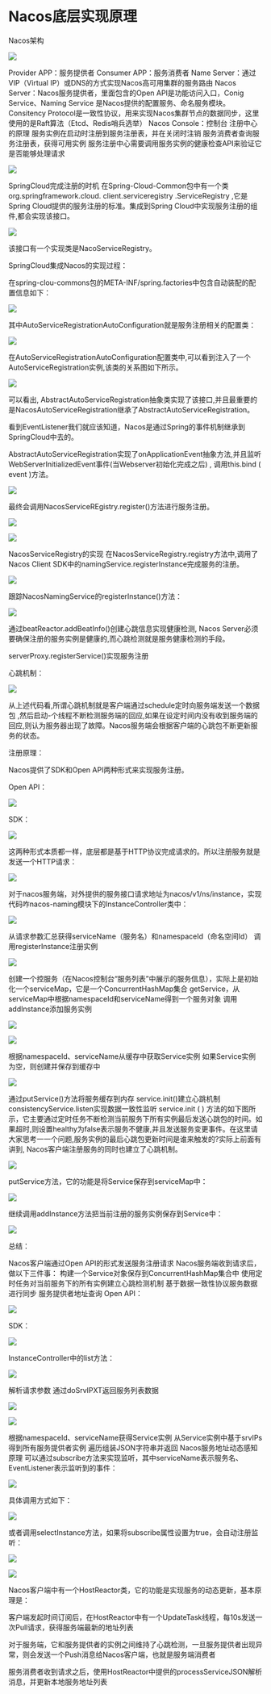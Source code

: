 # Nacos底层实现原理

Nacos架构

![](https://img-blog.csdnimg.cn/20200816092712442.png?x-oss-process=image/watermark,type_ZmFuZ3poZW5naGVpdGk,shadow_10,text_aHR0cHM6Ly9ibG9nLmNzZG4ubmV0L2NvbGRfX19wbGF5,size_16,color_FFFFFF,t_70#pic_center)

Provider APP：服务提供者
Consumer APP：服务消费者
Name Server：通过VIP（Virtual IP）或DNS的方式实现Nacos高可用集群的服务路由
Nacos Server：Nacos服务提供者，里面包含的Open API是功能访问入口，Conig Service、Naming Service 是Nacos提供的配置服务、命名服务模块。Consitency Protocol是一致性协议，用来实现Nacos集群节点的数据同步，这里使用的是Raft算法（Etcd、Redis哨兵选举）
Nacos Console：控制台
注册中心的原理
服务实例在启动时注册到服务注册表，并在关闭时注销
服务消费者查询服务注册表，获得可用实例
服务注册中心需要调用服务实例的健康检查API来验证它是否能够处理请求

![](https://img-blog.csdnimg.cn/20200816093158354.png?x-oss-process=image/watermark,type_ZmFuZ3poZW5naGVpdGk,shadow_10,text_aHR0cHM6Ly9ibG9nLmNzZG4ubmV0L2NvbGRfX19wbGF5,size_16,color_FFFFFF,t_70#pic_center)

SpringCloud完成注册的时机
在Spring-Cloud-Common包中有一个类org.springframework.cloud. client.serviceregistry .ServiceRegistry ,它是Spring Cloud提供的服务注册的标准。集成到Spring Cloud中实现服务注册的组件,都会实现该接口。

![](https://img-blog.csdnimg.cn/20200816094450734.png?x-oss-process=image/watermark,type_ZmFuZ3poZW5naGVpdGk,shadow_10,text_aHR0cHM6Ly9ibG9nLmNzZG4ubmV0L2NvbGRfX19wbGF5,size_16,color_FFFFFF,t_70#pic_center)

该接口有一个实现类是NacoServiceRegistry。

SpringCloud集成Nacos的实现过程：

在spring-clou-commons包的META-INF/spring.factories中包含自动装配的配置信息如下：

![](https://img-blog.csdnimg.cn/20200816094932474.png?x-oss-process=image/watermark,type_ZmFuZ3poZW5naGVpdGk,shadow_10,text_aHR0cHM6Ly9ibG9nLmNzZG4ubmV0L2NvbGRfX19wbGF5,size_16,color_FFFFFF,t_70#pic_center)

其中AutoServiceRegistrationAutoConfiguration就是服务注册相关的配置类：

![](https://img-blog.csdnimg.cn/20200816095431307.png?x-oss-process=image/watermark,type_ZmFuZ3poZW5naGVpdGk,shadow_10,text_aHR0cHM6Ly9ibG9nLmNzZG4ubmV0L2NvbGRfX19wbGF5,size_16,color_FFFFFF,t_70#pic_center)

在AutoServiceRegistrationAutoConfiguration配置类中,可以看到注入了一个AutoServiceRegistration实例,该类的关系图如下所示。

![](https://img-blog.csdnimg.cn/20200816095544614.png?x-oss-process=image/watermark,type_ZmFuZ3poZW5naGVpdGk,shadow_10,text_aHR0cHM6Ly9ibG9nLmNzZG4ubmV0L2NvbGRfX19wbGF5,size_16,color_FFFFFF,t_70#pic_center)


可以看出, AbstractAutoServiceRegistration抽象类实现了该接口,并且最重要的是NacosAutoServiceRegistration继承了AbstractAutoServiceRegistration。

看到EventListener我们就应该知道，Nacos是通过Spring的事件机制继承到SpringCloud中去的。

AbstractAutoServiceRegistration实现了onApplicationEvent抽象方法,并且监听WebServerInitializedEvent事件(当Webserver初始化完成之后) , 调用this.bind ( event )方法。

![](https://img-blog.csdnimg.cn/20200816095955360.png?x-oss-process=image/watermark,type_ZmFuZ3poZW5naGVpdGk,shadow_10,text_aHR0cHM6Ly9ibG9nLmNzZG4ubmV0L2NvbGRfX19wbGF5,size_16,color_FFFFFF,t_70#pic_center)


最终会调用NacosServiceREgistry.register()方法进行服务注册。

![](https://img-blog.csdnimg.cn/20200816100239373.png?x-oss-process=image/watermark,type_ZmFuZ3poZW5naGVpdGk,shadow_10,text_aHR0cHM6Ly9ibG9nLmNzZG4ubmV0L2NvbGRfX19wbGF5,size_16,color_FFFFFF,t_70#pic_center)

![](https://img-blog.csdnimg.cn/20200816100346167.png#pic_center)

NacosServiceRegistry的实现
在NacosServiceRegistry.registry方法中,调用了Nacos Client SDK中的namingService.registerInstance完成服务的注册。

![](https://img-blog.csdnimg.cn/20200816100815700.png?x-oss-process=image/watermark,type_ZmFuZ3poZW5naGVpdGk,shadow_10,text_aHR0cHM6Ly9ibG9nLmNzZG4ubmV0L2NvbGRfX19wbGF5,size_16,color_FFFFFF,t_70#pic_center)

跟踪NacosNamingService的registerInstance()方法：

![](https://img-blog.csdnimg.cn/20200816100950121.png?x-oss-process=image/watermark,type_ZmFuZ3poZW5naGVpdGk,shadow_10,text_aHR0cHM6Ly9ibG9nLmNzZG4ubmV0L2NvbGRfX19wbGF5,size_16,color_FFFFFF,t_70#pic_center)


通过beatReactor.addBeatInfo()创建心跳信息实现健康检测, Nacos Server必须要确保注册的服务实例是健康的,而心跳检测就是服务健康检测的手段。

serverProxy.registerService()实现服务注册

心跳机制：

![](https://img-blog.csdnimg.cn/2020081610281225.png?x-oss-process=image/watermark,type_ZmFuZ3poZW5naGVpdGk,shadow_10,text_aHR0cHM6Ly9ibG9nLmNzZG4ubmV0L2NvbGRfX19wbGF5,size_16,color_FFFFFF,t_70#pic_center)

从上述代码看,所谓心跳机制就是客户端通过schedule定时向服务端发送一个数据包 ,然后启动-个线程不断检测服务端的回应,如果在设定时间内没有收到服务端的回应,则认为服务器出现了故障。Nacos服务端会根据客户端的心跳包不断更新服务的状态。

注册原理：

Nacos提供了SDK和Open API两种形式来实现服务注册。

Open API：

![](https://img-blog.csdnimg.cn/20200816103125656.png#pic_center)

SDK：

![](https://img-blog.csdnimg.cn/2020081610314147.png#pic_center)

这两种形式本质都一样，底层都是基于HTTP协议完成请求的。所以注册服务就是发送一个HTTP请求：

![](https://img-blog.csdnimg.cn/2020081610325665.png?x-oss-process=image/watermark,type_ZmFuZ3poZW5naGVpdGk,shadow_10,text_aHR0cHM6Ly9ibG9nLmNzZG4ubmV0L2NvbGRfX19wbGF5,size_16,color_FFFFFF,t_70#pic_center)

对于nacos服务端，对外提供的服务接口请求地址为nacos/v1/ns/instance，实现代码咋nacos-naming模块下的InstanceController类中：

![](https://img-blog.csdnimg.cn/20200816103533869.png?x-oss-process=image/watermark,type_ZmFuZ3poZW5naGVpdGk,shadow_10,text_aHR0cHM6Ly9ibG9nLmNzZG4ubmV0L2NvbGRfX19wbGF5,size_16,color_FFFFFF,t_70#pic_center)

从请求参数汇总获得serviceName（服务名）和namespaceId（命名空间Id）
调用registerInstance注册实例

![](https://img-blog.csdnimg.cn/202008161036423.png?x-oss-process=image/watermark,type_ZmFuZ3poZW5naGVpdGk,shadow_10,text_aHR0cHM6Ly9ibG9nLmNzZG4ubmV0L2NvbGRfX19wbGF5,size_16,color_FFFFFF,t_70#pic_center)

创建一个控服务（在Nacos控制台“服务列表”中展示的服务信息），实际上是初始化一个serviceMap，它是一个ConcurrentHashMap集合
getService，从serviceMap中根据namespaceId和serviceName得到一个服务对象
调用addInstance添加服务实例

![](https://img-blog.csdnimg.cn/20200816103816514.png?x-oss-process=image/watermark,type_ZmFuZ3poZW5naGVpdGk,shadow_10,text_aHR0cHM6Ly9ibG9nLmNzZG4ubmV0L2NvbGRfX19wbGF5,size_16,color_FFFFFF,t_70#pic_center)

![](https://img-blog.csdnimg.cn/20200816103825632.png?x-oss-process=image/watermark,type_ZmFuZ3poZW5naGVpdGk,shadow_10,text_aHR0cHM6Ly9ibG9nLmNzZG4ubmV0L2NvbGRfX19wbGF5,size_16,color_FFFFFF,t_70#pic_center)

根据namespaceId、serviceName从缓存中获取Service实例
如果Service实例为空，则创建并保存到缓存中

![](https://img-blog.csdnimg.cn/20200816103953258.png?x-oss-process=image/watermark,type_ZmFuZ3poZW5naGVpdGk,shadow_10,text_aHR0cHM6Ly9ibG9nLmNzZG4ubmV0L2NvbGRfX19wbGF5,size_16,color_FFFFFF,t_70#pic_center)

通过putService()方法将服务缓存到内存
service.init()建立心跳机制
consistencyService.listen实现数据一致性监听
service.init ( ) 方法的如下图所示，它主要通过定时任务不断检测当前服务下所有实例最后发送心跳包的时间。如果超时,则设置healthy为false表示服务不健康,并且发送服务变更事件。在这里请大家思考一一个问题,服务实例的最后心跳包更新时间是谁来触发的?实际上前面有讲到, Nacos客户端注册服务的同时也建立了心跳机制。

![](https://img-blog.csdnimg.cn/20200816104318444.png?x-oss-process=image/watermark,type_ZmFuZ3poZW5naGVpdGk,shadow_10,text_aHR0cHM6Ly9ibG9nLmNzZG4ubmV0L2NvbGRfX19wbGF5,size_16,color_FFFFFF,t_70#pic_center)

putService方法，它的功能是将Service保存到serviceMap中：

![](https://img-blog.csdnimg.cn/20200816104351664.png?x-oss-process=image/watermark,type_ZmFuZ3poZW5naGVpdGk,shadow_10,text_aHR0cHM6Ly9ibG9nLmNzZG4ubmV0L2NvbGRfX19wbGF5,size_16,color_FFFFFF,t_70#pic_center)

继续调用addInstance方法把当前注册的服务实例保存到Service中：

![](https://img-blog.csdnimg.cn/20200816104456649.png#pic_center)


总结：

Nacos客户端通过Open API的形式发送服务注册请求
Nacos服务端收到请求后，做以下三件事：
构建一个Service对象保存到ConcurrentHashMap集合中
使用定时任务对当前服务下的所有实例建立心跳检测机制
基于数据一致性协议服务数据进行同步
服务提供者地址查询
Open API：

![](https://img-blog.csdnimg.cn/20200816104724153.png#pic_center)

SDK：

![](https://img-blog.csdnimg.cn/20200816104735143.png#pic_center)

InstanceController中的list方法：

![](https://img-blog.csdnimg.cn/20200816104806257.png?x-oss-process=image/watermark,type_ZmFuZ3poZW5naGVpdGk,shadow_10,text_aHR0cHM6Ly9ibG9nLmNzZG4ubmV0L2NvbGRfX19wbGF5,size_16,color_FFFFFF,t_70#pic_center)


解析请求参数
通过doSrvIPXT返回服务列表数据

![](https://img-blog.csdnimg.cn/20200816104858750.png?x-oss-process=image/watermark,type_ZmFuZ3poZW5naGVpdGk,shadow_10,text_aHR0cHM6Ly9ibG9nLmNzZG4ubmV0L2NvbGRfX19wbGF5,size_16,color_FFFFFF,t_70#pic_center)

![](https://img-blog.csdnimg.cn/20200816104909127.png?x-oss-process=image/watermark,type_ZmFuZ3poZW5naGVpdGk,shadow_10,text_aHR0cHM6Ly9ibG9nLmNzZG4ubmV0L2NvbGRfX19wbGF5,size_16,color_FFFFFF,t_70#pic_center)

根据namespaceId、serviceName获得Service实例
从Service实例中基于srvIPs得到所有服务提供者实例
遍历组装JSON字符串并返回
Nacos服务地址动态感知原理
可以通过subscribe方法来实现监听，其中serviceName表示服务名、EventListener表示监听到的事件：

![](https://img-blog.csdnimg.cn/2020081610510962.png#pic_center)

具体调用方式如下：

![](https://img-blog.csdnimg.cn/20200816105132585.png?x-oss-process=image/watermark,type_ZmFuZ3poZW5naGVpdGk,shadow_10,text_aHR0cHM6Ly9ibG9nLmNzZG4ubmV0L2NvbGRfX19wbGF5,size_16,color_FFFFFF,t_70#pic_center)


或者调用selectInstance方法，如果将subscribe属性设置为true，会自动注册监听：

![](https://img-blog.csdnimg.cn/20200816105201503.png#pic_center)

![](https://img-blog.csdnimg.cn/20200816105217493.png?x-oss-process=image/watermark,type_ZmFuZ3poZW5naGVpdGk,shadow_10,text_aHR0cHM6Ly9ibG9nLmNzZG4ubmV0L2NvbGRfX19wbGF5,size_16,color_FFFFFF,t_70#pic_center)

Nacos客户端中有一个HostReactor类，它的功能是实现服务的动态更新，基本原理是：

客户端发起时间订阅后，在HostReactor中有一个UpdateTask线程，每10s发送一次Pull请求，获得服务端最新的地址列表

对于服务端，它和服务提供者的实例之间维持了心跳检测，一旦服务提供者出现异常，则会发送一个Push消息给Nacos客户端，也就是服务端消费者

服务消费者收到请求之后，使用HostReactor中提供的processServiceJSON解析消息，并更新本地服务地址列表